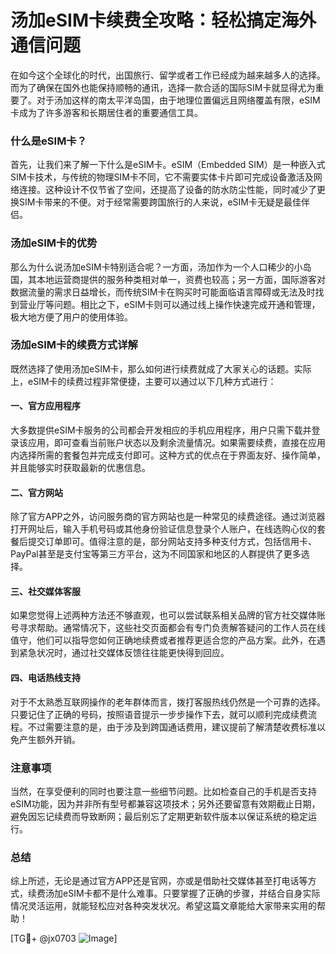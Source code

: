# 汤加eSIM卡续费全攻略：轻松搞定海外通信问题

在如今这个全球化的时代，出国旅行、留学或者工作已经成为越来越多人的选择。而为了确保在国外也能保持顺畅的通讯，选择一款合适的国际SIM卡就显得尤为重要了。对于汤加这样的南太平洋岛国，由于地理位置偏远且网络覆盖有限，eSIM卡成为了许多游客和长期居住者的重要通信工具。

### 什么是eSIM卡？

首先，让我们来了解一下什么是eSIM卡。eSIM（Embedded SIM）是一种嵌入式SIM卡技术，与传统的物理SIM卡不同，它不需要实体卡片即可完成设备激活及网络连接。这种设计不仅节省了空间，还提高了设备的防水防尘性能，同时减少了更换SIM卡带来的不便。对于经常需要跨国旅行的人来说，eSIM卡无疑是最佳伴侣。

### 汤加eSIM卡的优势

那么为什么说汤加eSIM卡特别适合呢？一方面，汤加作为一个人口稀少的小岛国，其本地运营商提供的服务种类相对单一，资费也较高；另一方面，国际游客对数据流量的需求日益增长，而传统SIM卡在购买时可能面临语言障碍或无法及时找到营业厅等问题。相比之下，eSIM卡则可以通过线上操作快速完成开通和管理，极大地方便了用户的使用体验。

### 汤加eSIM卡的续费方式详解

既然选择了使用汤加eSIM卡，那么如何进行续费就成了大家关心的话题。实际上，eSIM卡的续费过程非常便捷，主要可以通过以下几种方式进行：

#### 一、官方应用程序

大多数提供eSIM卡服务的公司都会开发相应的手机应用程序，用户只需下载并登录该应用，即可查看当前账户状态以及剩余流量情况。如果需要续费，直接在应用内选择所需的套餐包并完成支付即可。这种方式的优点在于界面友好、操作简单，并且能够实时获取最新的优惠信息。

#### 二、官方网站

除了官方APP之外，访问服务商的官方网站也是一种常见的续费途径。通过浏览器打开网址后，输入手机号码或其他身份验证信息登录个人账户，在线选购心仪的套餐后提交订单即可。值得注意的是，部分网站支持多种支付方式，包括信用卡、PayPal甚至是支付宝等第三方平台，这为不同国家和地区的人群提供了更多选择。

#### 三、社交媒体客服

如果您觉得上述两种方法还不够直观，也可以尝试联系相关品牌的官方社交媒体账号寻求帮助。通常情况下，这些社交页面都会有专门负责解答疑问的工作人员在线值守，他们可以指导您如何正确地续费或者推荐更适合您的产品方案。此外，在遇到紧急状况时，通过社交媒体反馈往往能更快得到回应。

#### 四、电话热线支持

对于不太熟悉互联网操作的老年群体而言，拨打客服热线仍然是一个可靠的选择。只要记住了正确的号码，按照语音提示一步步操作下去，就可以顺利完成续费流程。不过需要注意的是，由于涉及到跨国通话费用，建议提前了解清楚收费标准以免产生额外开销。

### 注意事项

当然，在享受便利的同时也要注意一些细节问题。比如检查自己的手机是否支持eSIM功能，因为并非所有型号都兼容这项技术；另外还要留意有效期截止日期，避免因忘记续费而导致断网；最后别忘了定期更新软件版本以保证系统的稳定运行。

### 总结

综上所述，无论是通过官方APP还是官网，亦或是借助社交媒体甚至打电话等方式，续费汤加eSIM卡都不是什么难事。只要掌握了正确的步骤，并结合自身实际情况灵活运用，就能轻松应对各种突发状况。希望这篇文章能给大家带来实用的帮助！

[TG💪+ @jx0703 ![Image](https://github.com/user-attachments/assets/dbca1d08-cadb-493c-b0ec-ad6f7a83f270)]
